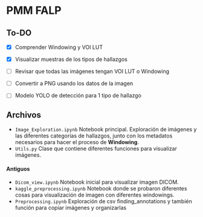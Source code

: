 # PMM FALP

## To-DO

- [x] Comprender Windowing y VOI LUT
- [x] Visualizar muestras de los tipos de hallazgos
- [ ] Revisar que todas las imágenes tengan VOI LUT o Windowing
- [ ] Convertir a PNG usando los datos de la imagen
- [ ] Modelo YOLO de detección para 1 tipo de hallazgo


## Archivos

- `Image_Exploration.ipynb` Notebook principal. Exploración de imágenes y las diferentes categorías de hallazgos, junto con los metadatos necesarios para hacer el proceso de **Windowing**.
- `Utils.py` Clase que contiene diferentes funciones para visualizar imágenes.

#### Antiguos

- `Dicom_view.ipynb` Notebook inicial para visualizar imagen DICOM.
- `kaggle_preprocessing.ipynb` Notebook donde se probaron diferentes cosas para visualización de imagen con diferentes windowings.
- `Preprocessing.ipynb` Exploración de csv finding_annotations y también función para copiar imágenes y organizarlas